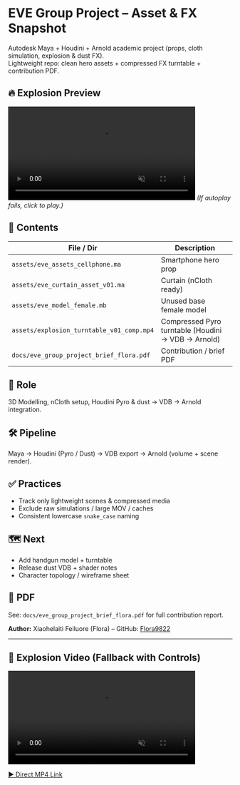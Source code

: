 # EVE Group Project – Asset & FX Snapshot

Autodesk Maya + Houdini + Arnold academic project (props, cloth simulation, explosion & dust FX).  
Lightweight repo: clean hero assets + compressed FX turntable + contribution PDF.

## 🔥 Explosion Preview
<video src="assets/explosion_turntable_v01_comp.mp4" width="420" autoplay loop muted playsinline></video>
*(If autoplay fails, click to play.)*

## 📁 Contents
| File / Dir | Description |
|------------|-------------|
| `assets/eve_assets_cellphone.ma` | Smartphone hero prop |
| `assets/eve_curtain_asset_v01.ma` | Curtain (nCloth ready) |
| `assets/eve_model_female.mb` | Unused base female model |
| `assets/explosion_turntable_v01_comp.mp4` | Compressed Pyro turntable (Houdini → VDB → Arnold) |
| `docs/eve_group_project_brief_flora.pdf` | Contribution / brief PDF |

## 🧩 Role
3D Modelling, nCloth setup, Houdini Pyro & dust → VDB → Arnold integration.

## 🛠 Pipeline
Maya → Houdini (Pyro / Dust) → VDB export → Arnold (volume + scene render).

## ✅ Practices
- Track only lightweight scenes & compressed media
- Exclude raw simulations / large MOV / caches
- Consistent lowercase `snake_case` naming

## 🗺 Next
- Add handgun model + turntable
- Release dust VDB + shader notes
- Character topology / wireframe sheet

## 📄 PDF
See: `docs/eve_group_project_brief_flora.pdf` for full contribution report.

**Author:** Xiaohelaiti Feiluore (Flora) – GitHub: [Flora9822](https://github.com/Flora9822)

---

## 🔁 Explosion Video (Fallback with Controls)

<video src="assets/explosion_turntable_v01_comp.mp4"
       width="420"
       controls
       loop
       muted
       playsinline>
</video>

[▶ Direct MP4 Link](assets/explosion_turntable_v01_comp.mp4)
